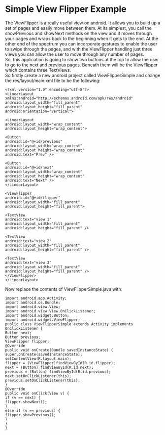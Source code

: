 **Simple View Flipper Example**
===============================

The ViewFlipper is a really useful view on android. It allows you to build up a
set of pages and easily move between them. At its simplest, you call the
showPrevious and showNext methods on the view and it moves through your pages
and wraps back to the beginning when it gets to the end. At the other end of the
spectrum you can incorporate gestures to enable the user to swipe through the
pages, and with the ViewFlipper handling just three views you can allow the user
to move through any number of pages.  
So, this application is going to show two buttons at the top to allow the user
to go to the next and previous pages. Beneath them will be the ViewFlipper which
contains three TextViews.  
So firstly create a new android project called ViewFlipperSimple and change the
res/layout/main.xml file to be the following:

~~~~~~~~~~~~~~~~~~~~~~~~~~~~~~~~~~~~~~~~~~~~~~~~~~~~~~~~~~~~~~~~~~~~~~~~~~~~~~~~
<?xml version="1.0" encoding="utf-8"?>
<LinearLayout
xmlns:android="http://schemas.android.com/apk/res/android"
android:layout_width="fill_parent" 
android:layout_height="fill_parent"
android:orientation="vertical">

<LinearLayout
android:layout_width="wrap_content" 
android:layout_height="wrap_content">

<Button 
android:id="@+id/previous" 
android:layout_width="wrap_content"
android:layout_height="wrap_content" 
android:text="Prev" />

<Button 
android:id="@+id/next" 
android:layout_width="wrap_content"
android:layout_height="wrap_content" 
android:text="Next" />
</LinearLayout>

<ViewFlipper
android:id="@+id/flipper" 
android:layout_width="fill_parent" 
android:layout_height="fill_parent">

<TextView
android:text="view 1"
android:layout_width="fill_parent" 
android:layout_height="fill_parent" />

<TextView
android:text="view 2"
android:layout_width="fill_parent" 
android:layout_height="fill_parent" />

<TextView
android:text="view 3"
android:layout_width="fill_parent" 
android:layout_height="fill_parent" />
</ViewFlipper>
</LinearLayout>
~~~~~~~~~~~~~~~~~~~~~~~~~~~~~~~~~~~~~~~~~~~~~~~~~~~~~~~~~~~~~~~~~~~~~~~~~~~~~~~~

Now replace the contents of ViewFlipperSimple.java with:

~~~~~~~~~~~~~~~~~~~~~~~~~~~~~~~~~~~~~~~~~~~~~~~~~~~~~~~~~~~~~~~~~~~~~~~~~~~~~~~~
import android.app.Activity;
import android.os.Bundle;
import android.view.View;
import android.view.View.OnClickListener;
import android.widget.Button;
import android.widget.ViewFlipper;
public class ViewFlipperSimple extends Activity implements OnClickListener {
Button next;
Button previous;
ViewFlipper flipper;
@Override
public void onCreate(Bundle savedInstanceState) {
super.onCreate(savedInstanceState);
setContentView(R.layout.main);
flipper = (ViewFlipper)findViewById(R.id.flipper);
next = (Button) findViewById(R.id.next);
previous = (Button) findViewById(R.id.previous);
next.setOnClickListener(this);
previous.setOnClickListener(this);
}
@Override
public void onClick(View v) {
if (v == next) {
flipper.showNext();
}
else if (v == previous) {
flipper.showPrevious();
}
}
}
 
~~~~~~~~~~~~~~~~~~~~~~~~~~~~~~~~~~~~~~~~~~~~~~~~~~~~~~~~~~~~~~~~~~~~~~~~~~~~~~~~
